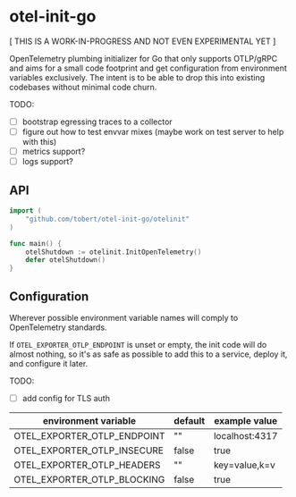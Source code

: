 # otel-init-go

[ THIS IS A WORK-IN-PROGRESS AND NOT EVEN EXPERIMENTAL YET ]

OpenTelemetry plumbing initializer for Go that only supports OTLP/gRPC
and aims for a small code footprint and get configuration from environment
variables exclusively. The intent is to be able to drop this into existing
codebases without minimal code churn.

TODO:
- [ ] bootstrap egressing traces to a collector
- [ ] figure out how to test envvar mixes (maybe work on test server to help with this)
- [ ] metrics support?
- [ ] logs support?

## API

```go
import (
    "github.com/tobert/otel-init-go/otelinit"
)

func main() {
    otelShutdown := otelinit.InitOpenTelemetry()
    defer otelShutdown()
}
```

## Configuration

Wherever possible environment variable names will comply to OpenTelemetry
standards.

If `OTEL_EXPORTER_OTLP_ENDPOINT` is unset or empty, the init code will
do almost nothing, so it's as safe as possible to add this to a service,
deploy it, and configure it later.

TODO:
- [ ] add config for TLS auth

| environment variable          | default         | example value  |
| ----------------------------- | --------------- | -------------- |
| OTEL_EXPORTER_OTLP_ENDPOINT   | ""              | localhost:4317 |
| OTEL_EXPORTER_OTLP_INSECURE   | false           | true           |
| OTEL_EXPORTER_OTLP_HEADERS    | ""              | key=value,k=v  |
| OTEL_EXPORTER_OTLP_BLOCKING   | false           | true           |

